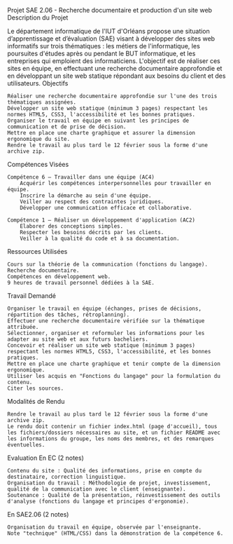 Projet SAE 2.06 - Recherche documentaire et production d'un site web
Description du Projet

Le département informatique de l'IUT d'Orléans propose une situation d’apprentissage et d’évaluation (SAE) visant à développer des sites web informatifs sur trois thématiques : les métiers de l'informatique, les poursuites d'études après ou pendant le BUT informatique, et les entreprises qui emploient des informaticiens. L'objectif est de réaliser ces sites en équipe, en effectuant une recherche documentaire approfondie et en développant un site web statique répondant aux besoins du client et des utilisateurs.
Objectifs

    Réaliser une recherche documentaire approfondie sur l'une des trois thématiques assignées.
    Développer un site web statique (minimum 3 pages) respectant les normes HTML5, CSS3, l'accessibilité et les bonnes pratiques.
    Organiser le travail en équipe en suivant les principes de communication et de prise de décision.
    Mettre en place une charte graphique et assurer la dimension ergonomique du site.
    Rendre le travail au plus tard le 12 février sous la forme d'une archive zip.

Compétences Visées

    Compétence 6 – Travailler dans une équipe (AC4)
        Acquérir les compétences interpersonnelles pour travailler en équipe.
        Inscrire la démarche au sein d'une équipe.
        Veiller au respect des contraintes juridiques.
        Développer une communication efficace et collaborative.

    Compétence 1 – Réaliser un développement d'application (AC2)
        Elaborer des conceptions simples.
        Respecter les besoins décrits par les clients.
        Veiller à la qualité du code et à sa documentation.

Ressources Utilisées

    Cours sur la théorie de la communication (fonctions du langage).
    Recherche documentaire.
    Compétences en développement web.
    9 heures de travail personnel dédiées à la SAE.

Travail Demandé

    Organiser le travail en équipe (échanges, prises de décisions, répartition des tâches, rétroplanning).
    Effectuer une recherche documentaire vérifiée sur la thématique attribuée.
    Sélectionner, organiser et reformuler les informations pour les adapter au site web et aux futurs bacheliers.
    Concevoir et réaliser un site web statique (minimum 3 pages) respectant les normes HTML5, CSS3, l'accessibilité, et les bonnes pratiques.
    Mettre en place une charte graphique et tenir compte de la dimension ergonomique.
    Utiliser les acquis en "Fonctions du langage" pour la formulation du contenu.
    Citer les sources.

Modalités de Rendu

    Rendre le travail au plus tard le 12 février sous la forme d'une archive zip.
    Le rendu doit contenir un fichier index.html (page d'accueil), tous les fichiers/dossiers nécessaires au site, et un fichier README avec les informations du groupe, les noms des membres, et des remarques éventuelles.

Evaluation
En EC (2 notes)

    Contenu du site : Qualité des informations, prise en compte du destinataire, correction linguistique.
    Organisation du travail : Méthodologie de projet, investissement, qualité de la communication avec le client (enseignante).
    Soutenance : Qualité de la présentation, réinvestissement des outils d'analyse (fonctions du langage et principes d'ergonomie).

En SAE2.06 (2 notes)

    Organisation du travail en équipe, observée par l'enseignante.
    Note "technique" (HTML/CSS) dans la démonstration de la compétence 6.
